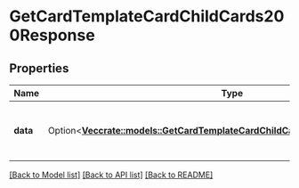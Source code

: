 # GetCardTemplateCardChildCards200Response

## Properties

Name | Type | Description | Notes
------------ | ------------- | ------------- | -------------
**data** | Option<[**Vec<crate::models::GetCardTemplateCardChildCards200ResponseDataInner>**](getCardTemplateCardChildCards_200_response_data_inner.md)> | A list of child cards of a card for the card template. | [optional]

[[Back to Model list]](../README.md#documentation-for-models) [[Back to API list]](../README.md#documentation-for-api-endpoints) [[Back to README]](../README.md)


